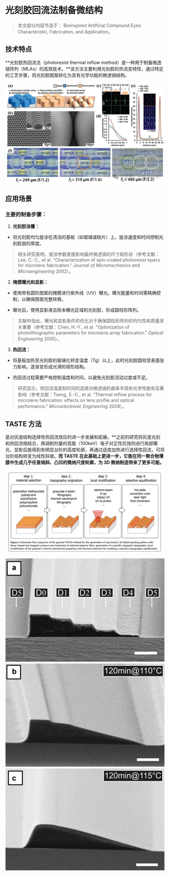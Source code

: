 # 光刻胶回流法制备微结构

> 本文部分内容节选于： Bioinspired Artificial Compound Eyes: Characteristic,
> Fabrication, and Application。

## 技术特点

**光刻胶热回流法（photoresist thermal reflow method）是一种用于制备微透镜阵列（MLAs）的高效技术。**该方法主要利用光刻胶的热流变特性，通过特定的工艺步骤，将光刻胶图案转化为具有光学功能的微透镜结构。

![输入图片说明](1.jpg)

## 应用场景

### **主要的制备步骤：**

1.  **光刻胶涂覆：**

-   将光刻胶均匀旋涂在清洁的基板（如玻璃或硅片）上。旋涂速度和时间控制光刻胶层的厚度。
  

> 相关研究表明，旋涂参数直接影响最终微透镜的尺寸和形状（参考文献：Lee, C.-C., et al. "Characterization of spin-coated photoresist layers for microlens
> fabrication." _Journal of Micromechanics and Microengineering_ 2002）。

   

2.  **掩模曝光和显影：**
    

-   使用带有圆形图案的掩模进行紫外线（UV）曝光。曝光能量和时间需精确控制，以确保图案完整转移。
    
-   曝光后，使用显影液去除未曝光区域的光刻胶，形成圆柱形阵列。
    

> 文献中指出，曝光和显影条件的优化对于确保圆柱形阵列的均匀性和质量至关重要（参考文献：Chen, H.-Y., et al.
> "Optimization of photolithographic parameters for microlens array
> fabrication." _Optical Engineering_ 2005）。



3.  **热回流：**
   
-   将基板加热至光刻胶的玻璃化转变温度（Tg）以上，此时光刻胶圆柱受表面张力影响，逐渐变形成光滑的球形结构。
    
-   热回流过程需要严格控制温度和时间，以避免光刻胶流动过度或不足。
    

> 研究显示，热回流温度和时间的选择对微透镜的曲率半径和光学性能有显著影响（参考文献：Tseng, S.-C., et al. "Thermal
> reflow process for microlens fabrication: effects on lens profile and
> optical performance." _Microelectronic Engineering_ 2008）。



## **TASTE 方法**

是对灰度结构选择性热回流效应的进一步发展和拓展。**之前的研究将灰度光刻和热回流相结合，用调制剂量的高能（100keV）电子对正性抗蚀剂进行局部曝光，显影后能得到有明显台阶的高度轮廓，再通过适度加热进行选择性回流，可将台阶结构转变为线性斜坡。**而 TASTE 在此基础上更进一步，它能在同一聚合物薄膜中生成几乎任意倾斜、凸凹的微纳尺度轮廓，为 3D 微纳制造带来了更多可能。**

![输入图片说明](2.jpg)
 
![输入图片说明](3.jpg)


<!--stackedit_data:
eyJoaXN0b3J5IjpbLTE0OTM2Njg0MTAsMTM1NDE0NjMxOSwtMj
Y3MTIwNTc5LC0xNTY1OTAzMjI4XX0=
-->